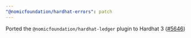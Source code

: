 ```yaml
---
"@nomicfoundation/hardhat-errors": patch
---
```


Ported the `@nomicfoundation/hardhat-ledger` plugin to Hardhat 3 ([#5646](https://github.com/NomicFoundation/hardhat/issues/5646))
